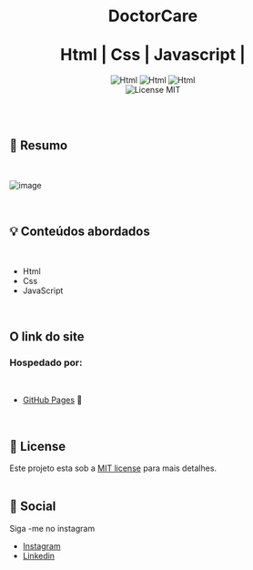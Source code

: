 


<br />
<br />
<h1 align="center">
 DoctorCare
  <br />
  <br />
  Html |  Css  |  Javascript | 
</h1>
  
<p align="center">
 <img alt="Html" src="https://img.shields.io/badge/hypertext%20-Html-important" /> 
   <img alt="Html" src="https://img.shields.io/badge/Cascading%20Style sheets-Css-blue" />
  <img alt="Html" src="https://img.shields.io/badge/Main%20lenguage-Javascript-yellow" /> <br/>
  <img alt="License MIT" src="https://img.shields.io/badge/License-MIT-%2398C611" />
 
</p> 
<br />
<br />

## 📓 Resumo
<br />

![image](https://user-images.githubusercontent.com/96529532/173442092-44ef8b7d-9ec1-4044-acb4-ddcc0146cce3.png)
 

<br />


## :bulb: Conteúdos abordados
<br />


- Html
- Css
- JavaScript

<br />

## O link do site 
### **Hospedado por:**
<br />

  - [GitHub Pages](https://anselmo-dias.github.io/DoctorCare/) 💈
 


<br />

## :memo: License

Este projeto esta sob a [MIT license](LICENSE) para mais detalhes.
<br />
<br />

## :iphone: Social

Siga -me no instagram
<br />

- [Instagram](https://www.instagram.com/_anselmo_69/)
- [Linkedin](https://www.linkedin.com/in/anselmo-dias-dev/)

<br />
